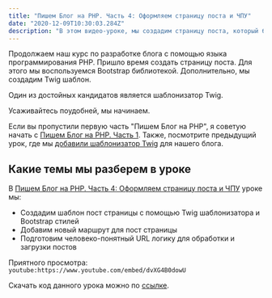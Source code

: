 ```yaml
---
title: "Пишем Блог на PHP. Часть 4: Оформляем страницу поста и ЧПУ"
date: "2020-12-09T10:30:03.284Z"
description: "В этом видео-уроке, мы создадим страницу поста, который будем использовать для отрисовки постов. Также, мы подготовым маршрут для постов."
---
```


Продолжаем наш курс по разработке блога с помощью языка программирования PHP. 
Пришло время создать страницу поста. Для этого мы воспользуемся Bootstrap библиотекой. Дополнительно, мы создадим Twig шаблон.

Один из достойных кандидатов является шаблонизатор Twig. 

Усаживайтесь поудобней, мы начинаем. 

Если вы пропустили первую часть "Пишем Блог на PHP", я советую начать с [Пишем Блог на PHP. Часть 1](/blog-using-php-part-1). 
Также, посмотрите предыдущий урок, где мы [добавили шаблонизатор Twig](/blog-using-php-part-3) для нашего блога.

## Какие темы мы разберем в уроке
В [Пишем Блог на PHP. Часть 4: Оформляем страницу поста и ЧПУ](https://www.youtube.com/watch?v=dvXG4B0dowU) уроке мы:
* Создадим шаблон пост страницы с помощью Twig шаблонизатора и Bootstrap стилей
* Добавим новый маршрут для пост страницы
* Подготовим человеко-понятный URL логику для обработки и загрузки постов

Приятного просмотра:
`youtube:https://www.youtube.com/embed/dvXG4B0dowU`

Скачать код данного урока можно по [ссылке](https://github.com/mcspronko/php-blog-lessons/tree/master/lesson-4).

